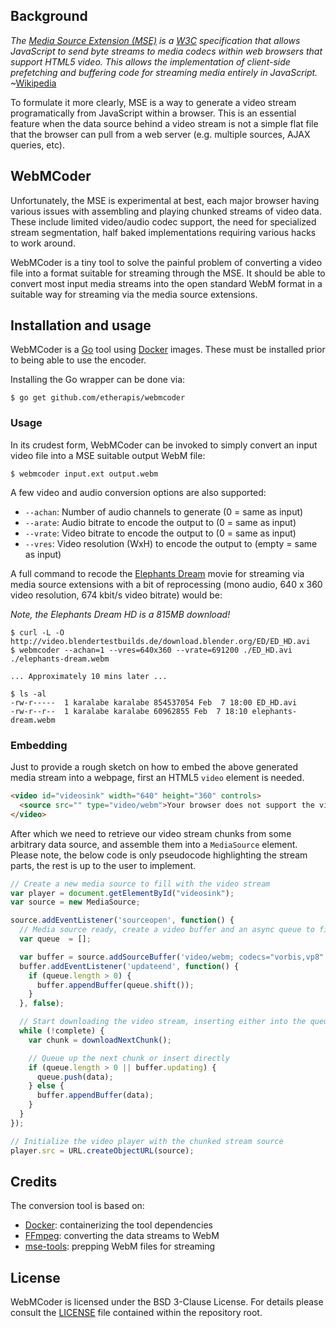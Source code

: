 ## Background

*The [Media Source Extension (MSE)](https://w3c.github.io/media-source/) is a
[W3C](https://www.w3.org/) specification that allows JavaScript to send byte
streams to media codecs within web browsers that support HTML5 video. This allows
the implementation of client-side prefetching and buffering code for streaming
media entirely in JavaScript.* ~[Wikipedia](https://en.wikipedia.org/wiki/Media_Source_Extensions)

To formulate it more clearly, MSE is a way to generate a video stream programatically
from JavaScript within a browser. This is an essential feature when the data source
behind a video stream is not a simple flat file that the browser can pull from a web
server (e.g. multiple sources, AJAX queries, etc).

## WebMCoder

Unfortunately, the MSE is experimental at best, each major browser having various
issues with assembling and playing chunked streams of video data. These include
limited video/audio codec support, the need for specialized stream segmentation,
half baked implementations requiring various hacks to work around.

WebMCoder is a tiny tool to solve the painful problem of converting a video file
into a format suitable for streaming through the MSE. It should be able to convert
most input media streams into the open standard WebM format in a suitable way for
streaming via the media source extensions.

## Installation and usage

WebMCoder is a [Go](https://golang.org/dl/) tool using [Docker](https://docs.docker.com/engine/installation/)
images. These must be installed prior to being able to use the encoder.

Installing the Go wrapper can be done via:

```
$ go get github.com/etherapis/webmcoder
```

### Usage

In its crudest form, WebMCoder can be invoked to simply convert an input video
file into a MSE suitable output WebM file:

```
$ webmcoder input.ext output.webm
```

A few video and audio conversion options are also supported:

 * `--achan`: Number of audio channels to generate (0 = same as input)
 * `--arate`: Audio bitrate to encode the output to (0 = same as input)
 * `--vrate`: Video bitrate to encode the output to (0 = same as input)
 * `--vres`: Video resolution (WxH) to encode the output to (empty = same as input)

A full command to recode the [Elephants Dream](https://orange.blender.org/) movie
for streaming via media source extensions with a bit of reprocessing (mono audio,
640 x 360 video resolution, 674 kbit/s video bitrate) would be:

*Note, the Elephants Dream HD is a 815MB download!*

```
$ curl -L -O http://video.blendertestbuilds.de/download.blender.org/ED/ED_HD.avi
$ webmcoder --achan=1 --vres=640x360 --vrate=691200 ./ED_HD.avi ./elephants-dream.webm

... Approximately 10 mins later ...

$ ls -al
-rw-r-----  1 karalabe karalabe 854537054 Feb  7 18:00 ED_HD.avi
-rw-r--r--  1 karalabe karalabe 60962855 Feb  7 18:10 elephants-dream.webm
```

### Embedding

Just to provide a rough sketch on how to embed the above generated media stream
into a webpage, first an HTML5 `video` element is needed.

```html
<video id="videosink" width="640" height="360" controls>
  <source src="" type="video/webm">Your browser does not support the video tag.
</video>
```

After which we need to retrieve our video stream chunks from some arbitrary data
source, and assemble them into a `MediaSource` element. Please note, the below
code is only pseudocode highlighting the stream parts, the rest is up to the user
to implement.

```js
// Create a new media source to fill with the video stream
var player = document.getElementById("videosink");
var source = new MediaSource;

source.addEventListener('sourceopen', function() {
  // Media source ready, create a video buffer and an async queue to fill with data
  var queue  = [];

  var buffer = source.addSourceBuffer('video/webm; codecs="vorbis,vp8"');
  buffer.addEventListener('updateend', function() {
    if (queue.length > 0) {
      buffer.appendBuffer(queue.shift());
    }
  }, false);

  // Start downloading the video stream, inserting either into the queue or the buffer
  while (!complete) {
    var chunk = downloadNextChunk();

    // Queue up the next chunk or insert directly
    if (queue.length > 0 || buffer.updating) {
      queue.push(data);
    } else {
      buffer.appendBuffer(data);
    }
  }
});

// Initialize the video player with the chunked stream source
player.src = URL.createObjectURL(source);
```

## Credits

The conversion tool is based on:

 * [Docker](https://www.docker.com/): containerizing the tool dependencies
 * [FFmpeg](https://www.ffmpeg.org/): converting the data streams to WebM
 * [mse-tools](https://github.com/acolwell/mse-tools): prepping WebM files for streaming

## License

WebMCoder is licensed under the BSD 3-Clause License. For details please consult
the [LICENSE](https://github.com/etherapis/webmcoder/blob/master/LICENSE) file
contained within the repository root.
